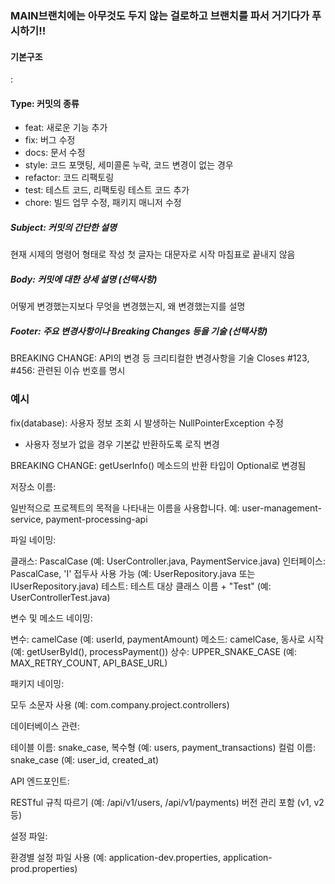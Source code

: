 ### MAIN브랜치에는 아무것도 두지 않는 걸로하고 브랜치를 파서 거기다가 푸시하기!!

#### 기본구조

<type>: <subject>

<body>

<footer>

#### Type: 커밋의 종류

- feat: 새로운 기능 추가
- fix: 버그 수정
- docs: 문서 수정
- style: 코드 포맷팅, 세미콜론 누락, 코드 변경이 없는 경우
- refactor: 코드 리팩토링
- test: 테스트 코드, 리팩토링 테스트 코드 추가
- chore: 빌드 업무 수정, 패키지 매니저 수정

##### Subject: 커밋의 간단한 설명

현재 시제의 명령어 형태로 작성
첫 글자는 대문자로 시작
마침표로 끝내지 않음

##### Body: 커밋에 대한 상세 설명 (선택사항)

어떻게 변경했는지보다 무엇을 변경했는지, 왜 변경했는지를 설명

##### Footer: 주요 변경사항이나 Breaking Changes 등을 기술 (선택사항)

BREAKING CHANGE: API의 변경 등 크리티컬한 변경사항을 기술
Closes #123, #456: 관련된 이슈 번호를 명시

### 예시

fix(database): 사용자 정보 조회 시 발생하는 NullPointerException 수정

- 사용자 정보가 없을 경우 기본값 반환하도록 로직 변경

BREAKING CHANGE: getUserInfo() 메소드의 반환 타입이 Optional<UserInfo>로 변경됨

저장소 이름:

일반적으로 프로젝트의 목적을 나타내는 이름을 사용합니다.
예: user-management-service, payment-processing-api

파일 네이밍:

클래스: PascalCase (예: UserController.java, PaymentService.java)
인터페이스: PascalCase, 'I' 접두사 사용 가능 (예: UserRepository.java 또는 IUserRepository.java)
테스트: 테스트 대상 클래스 이름 + "Test" (예: UserControllerTest.java)


변수 및 메소드 네이밍:

변수: camelCase (예: userId, paymentAmount)
메소드: camelCase, 동사로 시작 (예: getUserById(), processPayment())
상수: UPPER_SNAKE_CASE (예: MAX_RETRY_COUNT, API_BASE_URL)


패키지 네이밍:

모두 소문자 사용 (예: com.company.project.controllers)


데이터베이스 관련:

테이블 이름: snake_case, 복수형 (예: users, payment_transactions)
컬럼 이름: snake_case (예: user_id, created_at)


API 엔드포인트:

RESTful 규칙 따르기 (예: /api/v1/users, /api/v1/payments)
버전 관리 포함 (v1, v2 등)


설정 파일:

환경별 설정 파일 사용 (예: application-dev.properties, application-prod.properties)

